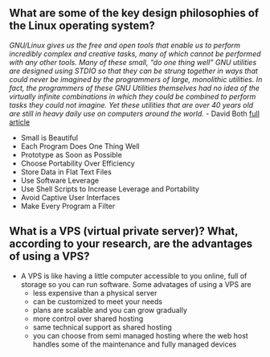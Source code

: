 ## What are some of the key design philosophies of the Linux operating system?
*GNU/Linux gives us the free and open tools that enable us to perform incredibly complex and creative tasks, many of which cannot be performed with any other tools. Many of these small, “do one thing well” GNU utilities are designed using STDIO so that they can be strung together in ways that could never be imagined by the programmers of large, monolithic utilities. In fact, the programmers of these GNU Utilities themselves had no idea of the virtually infinite combinations in which they could be combined to perform tasks they could not imagine. Yet these utilities that are over 40 years old are still in heavy daily use on computers around the world.* - David Both [full article](https://opensource.com/business/15/2/how-linux-philosophy-affects-you)

* Small is Beautiful
* Each Program Does One Thing Well
* Prototype as Soon as Possible
* Choose Portability Over Efficiency
* Store Data in Flat Text Files
* Use Software Leverage
* Use Shell Scripts to Increase Leverage and Portability
* Avoid Captive User Interfaces
* Make Every Program a Filter

## What is a VPS (virtual private server)? What, according to your research, are the advantages of using a VPS?

* A VPS is like having a little computer accessible to you online, full of storage so you can run software. Some advatages of using a VPS are
	* less expensive than a physical server
	* can be customized to meet your needs
	* plans are scalable and you can grow gradually
	* more control over shared hosting
	* same technical support as shared hosting
	* you can choose from semi managed hosting where the web host handles some of the maintenance and fully managed devices

	